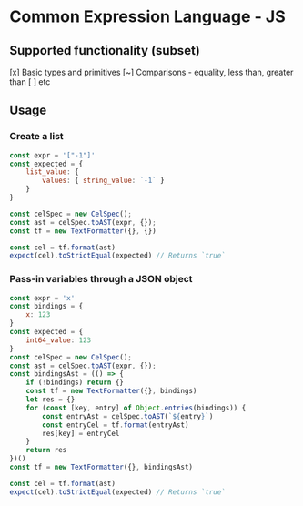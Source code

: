 # Common Expression Language - JS

## Supported functionality (subset)
[x] Basic types and primitives
[~] Comparisons - equality, less than, greater than
[ ] etc

## Usage

### Create a list

```javascript
const expr = '["-1"]'
const expected = {
    list_value: {
        values: { string_value: `-1` }
    }
}

const celSpec = new CelSpec();
const ast = celSpec.toAST(expr, {});
const tf = new TextFormatter({}, {})

const cel = tf.format(ast)
expect(cel).toStrictEqual(expected) // Returns `true`
```

### Pass-in variables through a JSON object

```javascript
const expr = 'x'
const bindings = {
    x: 123
}
const expected = {
    int64_value: 123
}
const celSpec = new CelSpec();
const ast = celSpec.toAST(expr, {});
const bindingsAst = (() => {
    if (!bindings) return {}
    const tf = new TextFormatter({}, bindings)
    let res = {}
    for (const [key, entry] of Object.entries(bindings)) {
        const entryAst = celSpec.toAST(`${entry}`)
        const entryCel = tf.format(entryAst)
        res[key] = entryCel
    }
    return res
})()
const tf = new TextFormatter({}, bindingsAst)

const cel = tf.format(ast)
expect(cel).toStrictEqual(expected) // Returns `true`
```
